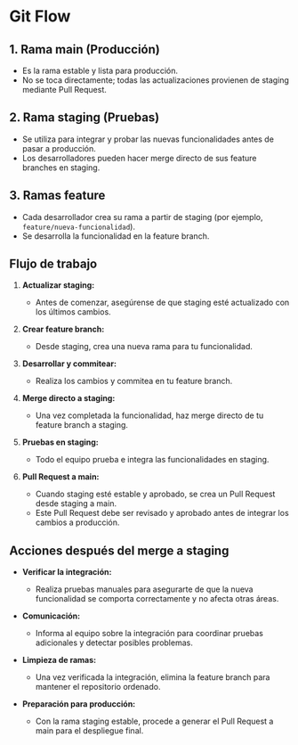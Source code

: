 # Git Flow

## 1. Rama main (Producción)

- Es la rama estable y lista para producción.
- No se toca directamente; todas las actualizaciones provienen de staging mediante Pull Request.

## 2. Rama staging (Pruebas)

- Se utiliza para integrar y probar las nuevas funcionalidades antes de pasar a producción.
- Los desarrolladores pueden hacer merge directo de sus feature branches en staging.

## 3. Ramas feature

- Cada desarrollador crea su rama a partir de staging (por ejemplo, `feature/nueva-funcionalidad`).
- Se desarrolla la funcionalidad en la feature branch.

## Flujo de trabajo

1. **Actualizar staging:**

   - Antes de comenzar, asegúrense de que staging esté actualizado con los últimos cambios.

2. **Crear feature branch:**

   - Desde staging, crea una nueva rama para tu funcionalidad.

3. **Desarrollar y commitear:**

   - Realiza los cambios y commitea en tu feature branch.

4. **Merge directo a staging:**

   - Una vez completada la funcionalidad, haz merge directo de tu feature branch a staging.

5. **Pruebas en staging:**

   - Todo el equipo prueba e integra las funcionalidades en staging.

6. **Pull Request a main:**
   - Cuando staging esté estable y aprobado, se crea un Pull Request desde staging a main.
   - Este Pull Request debe ser revisado y aprobado antes de integrar los cambios a producción.

## Acciones después del merge a staging

- **Verificar la integración:**

  - Realiza pruebas manuales para asegurarte de que la nueva funcionalidad se comporta correctamente y no afecta otras áreas.

- **Comunicación:**

  - Informa al equipo sobre la integración para coordinar pruebas adicionales y detectar posibles problemas.

- **Limpieza de ramas:**

  - Una vez verificada la integración, elimina la feature branch para mantener el repositorio ordenado.

- **Preparación para producción:**
  - Con la rama staging estable, procede a generar el Pull Request a main para el despliegue final.
